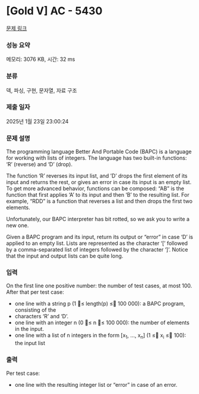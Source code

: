 # [Gold V] AC - 5430 

[문제 링크](https://www.acmicpc.net/problem/5430) 

### 성능 요약

메모리: 3076 KB, 시간: 32 ms

### 분류

덱, 파싱, 구현, 문자열, 자료 구조

### 제출 일자

2025년 1월 23일 23:00:24

### 문제 설명

<p>The programming language Better And Portable Code (BAPC) is a language for working with lists of integers. The language has two built-in functions: ‘R’ (reverse) and ‘D’ (drop).</p>

<p>The function ‘R’ reverses its input list, and ’D’ drops the first element of its input and returns the rest, or gives an error in case its input is an empty list. To get more advanced behavior, functions can be composed: “AB” is the function that first applies ‘A’ to its input and then ‘B’ to the resulting list. For example, “RDD” is a function that reverses a list and then drops the first two elements.</p>

<p>Unfortunately, our BAPC interpreter has bit rotted, so we ask you to write a new one.</p>

<p>Given a BAPC program and its input, return its output or “error” in case ‘D’ is applied to an empty list. Lists are represented as the character ‘[’ followed by a comma-separated list of integers followed by the character ‘]’. Notice that the input and output lists can be quite long.</p>

### 입력 

 <p>On the first line one positive number: the number of test cases, at most 100. After that per test case:</p>

<ul>
	<li>one line with a string p (1 ≤ length(p) ≤ 100 000): a BAPC program, consisting of the</li>
	<li>characters ‘R’ and ‘D’.</li>
	<li>one line with an integer n (0 ≤ n ≤ 100 000): the number of elements in the input.</li>
	<li>one line with a list of n integers in the form [x<sub>1</sub>, ..., x<sub>n</sub>] (1 ≤ x<sub>i</sub> ≤ 100): the input list</li>
</ul>

### 출력 

 <p>Per test case:</p>

<ul>
	<li>one line with the resulting integer list or “error” in case of an error.</li>
</ul>

